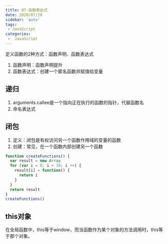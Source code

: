 ```yaml
---
title: 07-函数表达式
date: 2020/07/28
sidebar: 'auto'
tags:
 - JavaScript
categories:
 -  JavaScript
---
```



定义函数的2种方式：函数声明、函数表达式

1. 函数声明：函数声明提升
2. 函数表达式：创建一个匿名函数并赋值给变量

## 递归

1. arguments.callee是一个指向正在执行的函数的指针，代替函数名
2. 命名表达式

## 闭包

1. 定义：闭包是有权访问另一个函数作用域的变量的函数
2. 创建：常见，在一个函数内部创建另一个函数

```js
function createFunctions() {
  var result = new Array
  for (var i = 0; i < 10; i ++) {
    result[i] = function() {
      return i
    }
  }
  return result
}
createFunctions()
```

## this对象

在全局函数中，this等于window，而当函数作为某个对象的方法调用时，this等于那个对象。


